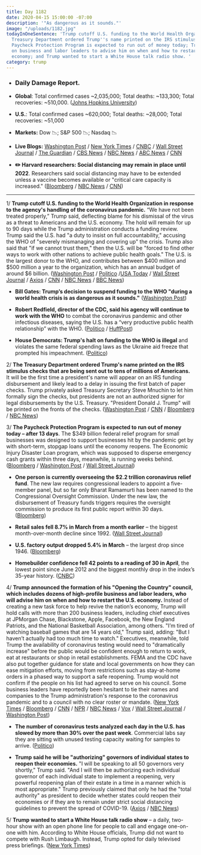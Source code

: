 ```yaml
---
title: Day 1182
date: 2020-04-15 15:00:00 -07:00
description: '"As dangerous as it sounds."'
image: "/uploads/1182.jpg"
todayInOneSentence: 'Trump cutoff U.S. funding to the World Health Organization; the
  Treasury Department ordered Trump''s name printed on the IRS stimulus checks; the
  Paycheck Protection Program is expected to run out of money today; Trump will rely
  on business and labor leaders to advise him on when and how to restart the U.S.
  economy; and Trump wanted to start a White House talk radio show. '
category: trump
---
```


* ### Daily Damage Report.

* **Global**: Total confirmed cases \~2,035,000; Total deaths: \~133,300; Total recoveries: \~510,000. ([Johns Hopkins University](https://coronavirus.jhu.edu/map.html))

* **U.S.**: Total confirmed cases \~620,000; Total deaths: \~28,000; Total recoveries: \~51,000

* **Markets:** Dow 📉; S&P 500 📉; Nasdaq 📉

* **Live Blogs:** [Washington Post](https://www.washingtonpost.com/world/2020/04/15/coronavirus-latest-news/) / [New York Times](https://www.nytimes.com/2020/04/15/us/coronavirus-cases-update-live.html) / [CNBC](https://www.cnbc.com/2020/04/15/coronavirus-live-updates.html) / [Wall Street Journal](https://www.wsj.com/livecoverage/coronavirus-2020-04-15?mod=theme_coronavirus-ribbon) / [The Guardian](https://www.theguardian.com/world/live/2020/apr/15/coronavirus-us-live-trump-decision-cut-who-funding-sparks-outrage-latest-news-updates) / [CBS News](https://abcnews.go.com/Health/coronavirus-updates-social-distancing-measures-2022-researchers/story?id=70156893) / [NBC News](https://www.nbcnews.com/health/health-news/live-blog/coronavirus-live-updates-trump-vows-halt-who-funding-u-s-n1184086) / [ABC News](https://abcnews.go.com/Health/coronavirus-updates-social-distancing-measures-2022-researchers/story?id=70156893) / [CNN](https://www.cnn.com/asia/live-news/coronavirus-pandemic-intl-04-15-20/index.html)

* **✏️ Harvard researchers: Social distancing may remain in place until 2022**. Researchers said social distancing may have to be extended unless a vaccine becomes available or "critical care capacity is increased." ([Bloomberg](https://www.bloomberg.com/news/articles/2020-04-14/harvard-researchers-say-some-distancing-may-be-needed-into-2022?sref=MIBMEEoj) / [NBC News](https://www.nbcnews.com/health/health-news/social-distancing-may-remain-place-until-2022-harvard-researchers-say-n1184396) / [CNN](https://www.cnn.com/2020/04/14/health/social-distancing-research-coronavirus-2022-trnd/index.html))

---

1/ **Trump cutoff U.S. funding to the World Health Organization in response to the agency's handling of the coronavirus pandemic.** “We have not been treated properly,” Trump said, deflecting blame for his dismissal of the virus as a threat to Americans and the U.S. economy. The hold will remain for up to 90 days while the Trump administration conducts a funding review. Trump said the U.S. had "a duty to insist on full accountability," accusing the WHO of "severely mismanaging and covering up" the crisis. Trump also said that "if we cannot trust them," then the U.S. will be "forced to find other ways to work with other nations to achieve public health goals." The U.S. is the largest donor to the WHO, and contributes between $400 million and $500 million a year to the organization, which has an annual budget of around $6 billion. ([Washington Post](https://www.washingtonpost.com/politics/trump-announces-cutoff-of-new-funding-for-the-world-health-organization-over-pandemic-response/2020/04/14/f1df101e-7e9f-11ea-a3ee-13e1ae0a3571_story.html) / [Politico](https://www.politico.com/news/2020/04/14/trump-world-health-organization-funding-186786) /[USA Today](https://www.usatoday.com/story/news/politics/2020/04/14/coronavirus-trump-halt-funding-world-health-organization/2983707001/) / [Wall Street Journal](https://www.wsj.com/articles/u-s-will-halt-funding-to-world-health-organization-over-coronavirus-response-11586905300) / [Axios](https://www.axios.com/trump-world-health-organization-funding-65de2595-2d5e-4a6c-b7c6-9c18aa4cb905.html) / [CNN](https://www.cnn.com/2020/04/14/politics/donald-trump-world-health-organization-funding-coronavirus/index.html) / [NBC News](https://www.nbcnews.com/news/world/global-criticism-grows-trump-move-end-who-funding-amid-pandemic-n1184146) / [BBC News](https://www.bbc.com/news/world-us-canada-52291654))

* **Bill Gates: Trump’s decision to suspend funding to the WHO "during a world health crisis is as dangerous as it sounds."** ([Washington Post](https://www.washingtonpost.com/nation/2020/04/15/who-bill-gates-coronavirus-trump/))

* **Robert Redfield, director of the CDC, said his agency will continue to work with the WHO** to combat the coronavirus pandemic and other infectious diseases, saying the U.S. has a “very productive public health relationship” with the WHO. ([Politico](https://www.politico.com/news/2020/04/15/world-health-organization-trump-funding-cuts-187615) / [HuffPost](https://www.huffpost.com/entry/cdc-director-who-trump-coronavirus_n_5e9712b8c5b6256520a59512))

* **House Democrats: Trump's halt on funding to the WHO is illegal** and violates the same federal spending laws as the Ukraine aid freeze that prompted his impeachment. ([Politico](https://www.politico.com/news/2020/04/15/house-democrats-trump-who-funding-188124))

2/ **The Treasury Department ordered Trump's name printed on the IRS stimulus checks that are being sent out to tens of millions of Americans.** It will be the first time a president's name will appear on an IRS funding disbursement and likely lead to a delay in issuing the first batch of paper checks. Trump privately asked Treasury Secretary Steve Mnuchin to let him formally sign the checks, but presidents are not an authorized signer for legal disbursements by the U.S. Treasury. "President Donald J. Trump" will be printed on the fronts of the checks. ([Washington Post](https://www.washingtonpost.com/politics/coming-to-your-1200-relief-check-donald-j-trumps-name/2020/04/14/071016c2-7e82-11ea-8013-1b6da0e4a2b7_story.html) / [CNN](https://www.cnn.com/2020/04/14/politics/trump-name-checks-coronavirus/index.html) / [Bloomberg](https://www.bloomberg.com/news/articles/2020-04-15/trump-s-signature-will-appear-on-coronavirus-stimulus-checks?srnd=premium) / [NBC News](https://www.nbcnews.com/politics/donald-trump/trump-s-name-will-appear-coronavirus-relief-checks-n1184026))

3/ **The Paycheck Protection Program is expected to run out of money today – after 13 days**. The $349 billion federal relief program for small businesses was designed to support businesses hit by the pandemic get by with short-term, stopgap loans until the economy reopens. The Economic Injury Disaster Loan program, which was supposed to disperse emergency cash grants within three days, meanwhile, is running weeks behind. ([Bloomberg](https://www.bloomberg.com/news/articles/2020-04-15/virus-rescue-fund-depleted-leaving-small-u-s-firms-shut-out?sref=MIBMEEoj) / [Washington Post](https://www.washingtonpost.com/business/2020/04/15/another-sba-program-is-severely-backlogged-running-low-funds/) / [Wall Street Journal](https://www.wsj.com/articles/small-business-aid-program-set-to-run-out-of-money-later-today-11586971294))

* **One person is currently overseeing the $2.2 trillion coronavirus relief fund**. The new law requires congressional leaders to appoint a five-member panel, but so far only Bharat Ramamurti has been named to the Congressional Oversight Commission. Under the new law, the disbursement of Treasury funds triggers requires the oversight commission to produce its first public report within 30 days. ([Bloomberg](https://www.bloomberg.com/news/articles/2020-04-14/virus-fund-cop-awaiting-help-watches-2-trillion-bailout-alone))

* **Retail sales fell 8.7% in March from a month earlier** – the biggest month-over-month decline since 1992. ([Wall Street Journal](https://www.wsj.com/articles/march-retail-sales-plunged-8-7-as-coronavirus-shutdowns-took-hold-11586954353?mod=hp_lead_pos1))

* **U.S. factory output dropped 5.4% in March** – the largest drop since 1946. ([Bloomberg](https://www.bloomberg.com/news/articles/2020-04-15/u-s-retail-sales-plunged-by-record-8-7-in-march-amid-pandemic?srnd=premium&sref=MIBMEEoj))

* **Homebuilder confidence fell 42 points to a reading of 30 in April**, the lowest point since June 2012 and the biggest monthly drop in the index’s 35-year history. ([CNBC](https://www.cnbc.com/2020/04/15/coronavirus-homebuilder-confidence-takes-biggest-one-month-dive-in-history.html))

4/ **Trump announced the formation of his "Opening the Country" council, which includes dozens of high-profile business and labor leaders, who will advise him on when and how to restart the U.S. economy.** Instead of creating a new task force to help revive the nation’s economy, Trump will hold calls with more than 200 business leaders, including chief executives at JPMorgan Chase, Blackstone, Apple, Facebook, the New England Patriots, and the National Basketball Association, among others. "I’m tired of watching baseball games that are 14 years old," Trump said, adding: "But I haven’t actually had too much time to watch." Executives, meanwhile, told Trump the availability of coronavirus testing would need to "dramatically increase" before the public would be confident enough to return to work, eat at restaurants or shop in retail establishments. FEMA and the CDC have also put together guidance for state and local governments on how they can ease mitigation efforts, moving from restrictions such as stay-at-home orders in a phased way to support a safe reopening. Trump would not confirm if the people on his list had agreed to serve on his council. Some business leaders have reportedly been hesitant to tie their names and companies to the Trump administration's response to the coronavirus pandemic and to a council with no clear roster or mandate. ([New York Times](https://www.nytimes.com/2020/04/14/us/politics/coronavirus-trump-reopening-council.html) / [Bloomberg](https://www.bloomberg.com/news/articles/2020-04-15/trump-s-task-force-to-reopen-u-s-becomes-a-day-of-phone-calls?srnd=premium&sref=MIBMEEoj) / [CNN](https://www.cnn.com/2020/04/15/politics/trump-business-council-calls/index.html) / [NPR](https://www.npr.org/2020/04/14/833544006/who-will-advise-trump-on-reopening-the-u-s-white-house-to-set-new-pandemic-counc) / [NBC News](https://www.nbcnews.com/business/business-news/trump-s-opening-our-country-council-still-lacks-any-business-n1183036) / [Vox](https://www.vox.com/policy-and-politics/2020/4/14/21220755/trump-council-to-reopen-america-fox-news-economy) / [Wall Street Journal](https://www.wsj.com/articles/business-leaders-tell-trump-to-dramatically-increase-coronavirus-testing-11586974130) / [Washington Post](https://www.washingtonpost.com/health/2020/04/14/cdc-fema-have-created-plan-reopen-america-heres-what-it-says/))

* **The number of coronavirus tests analyzed each day in the U.S. has slowed by more than 30% over the past week**. Commercial labs say they are sitting with unused testing capacity waiting for samples to arrive. ([Politico](https://www.politico.com/news/2020/04/14/coronavirus-testing-delays-186883))

* **Trump said he will be "authorizing" governors of individual states to reopen their economies.** "I will be speaking to all 50 governors very shortly," Trump said. "And I will then be authorizing each individual governor of each individual state to implement a reopening, very powerful reopening plan of their estate in a time in a manner which is most appropriate." Trump previously claimed that only he had the "total authority" as president to decide whether states could reopen their economies or if they are to remain under strict social distancing guidelines to prevent the spread of COVID-19. ([Axios](https://www.axios.com/trump-says-he-will-be-authorizing-governors-to-reopen-states-48763d92-537a-4cef-b241-6f5124be8ea3.html) / [NBC News](https://www.nbcnews.com/politics/donald-trump/trump-backs-down-after-cuomo-governors-unite-coronavirusk-response-n1183471))

5/ **Trump wanted to start a White House talk radio show** – a daily, two-hour show with an open phone line for people to call and engage one-on-one with him. According to White House officials, Trump did not want to compete with Rush Limbaugh. Instead, Trump opted for daily televised press briefings. ([New York Times](https://www.nytimes.com/2020/04/15/us/trump-radio-show-rush-limbaugh.html))